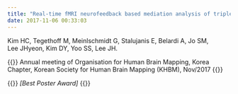 ```yaml
---
title: "Real-time fMRI neurofeedback based mediation analysis of triple networks enhances the mindfulness training"
date: 2017-11-06 00:33:03
---
```


Kim HC, Tegethoff M, Meinlschmidt G, Stalujanis E, Belardi A, Jo SM, Lee JHyeon, Kim DY, Yoo SS, Lee JH.

{{<format bright-green>}}
Annual meeting of Organisation for Human Brain Mapping, Korea Chapter, Korean Society for Human Brain Mapping (KHBM), Nov/2017
{{</format>}}

{{<format teal>}}
_[Best Poster Award]_
{{</format>}}

